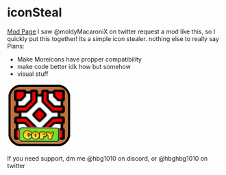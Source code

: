 # iconSteal
[Mod Page](https://geode-sdk.org/mods/hbg1010.iconsteal)
I saw @moldyMacaroniX on twitter request a mod like this, so I quickly put this together!
Its a simple icon stealer. nothing else to really say
Plans: 

- Make Moreicons have propper compatibility
- make code better idk how but somehow
- visual stuff

<img src="logo.png" width="150" alt="the mod's logo" />

If you need support, dm me @hbg1010 on discord, or @hbghbg1010 on twitter
